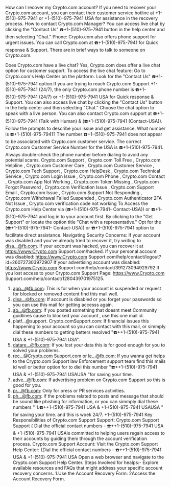 How can I recover my Crypto.com account? If you need to recover your Crypto.com account, you can contact their customer service hotline at +1-(510)-975-7941 or +1-(510)-975-7941 USA for assistance in the recovery process.
How to contact Crypto.com Manager? You can access live chat by clicking the "Contact Us" ☎️+1-(510)-975-7941 button in the help center and then selecting "Chat." Phone: Crypto.com also offers phone support for urgent issues. You can call Crypto.com at ☎️+1-(510)-975-7941 for Quick response & Support. There are in brief ways to talk to someone on Crypto.com.
 
Does Crypto.com have a live chat? Yes, Crypto.com does offer a live chat option for customer support. To access the live chat feature:
Go to Crypto.com's Help Center on the platform.
Look for the "Contact Us" ☎️+1-(510)-975-7941 option.If you are trying to reach Crypto.com Support +1-(510)-975-7941 (24/7), the only Crypto.com phone number is ☎️+1-(510)-975-7941 (24/7) or +1-(510)-975-7941 USA for Quick response & Support. You can also access live chat by clicking the "Contact Us" button in the help center and then selecting "Chat."
Choose the chat option to speak with a live person.
You can also contact Crypto.com support at ☎️+1-(510)-975-7941 (Talk with Human) & (☎️+1-(510)-975-7941 (Contact-USA)).
Follow the prompts to describe your issue and get assistance.
What number is ☎️+1-(510)-975-7941? The number ☎️+1-(510)-975-7941 does not appear to be associated with Crypto.com customer service. The correct Crypto.com Customer Service Number for the USA is ☎️+1-(510)-975-7941. Always double-check the phone number before dialing to avoid any potential scams.
Crypto.com Support , Crypto.com Toll Free , Crypto.com Helpline , Crypto.com Customer Care , Crypto.com Customer Service , Crypto.com Tech Support , Crypto.com HelpDesk , Crypto.com Technical Service , Crypto.com Login Issue , Crypto.com Phone , Crypto.com Contact , Crypto.com App Not Working , Crypto.com Token Missing , Crypto.com Forgot Password , Crypto.com Verification Issue , Crypto.com Support Email , Crypto.com Issue , Crypto.com Support Not Responding , Crypto.com Withdrawal Failed Suspended , Crypto.com Authenticator 2FA Not Issue , Crypto.com verification code not working
To Access the Crypto.com Help Center via (☎️+1-(510)-975-7941- Contact-USA)) or ☎️+1-(510)-975-7941 and log in to your account first. By clicking to the "Get Support" or locate the option title "Chat with a representative." Opt for the (☎️+1-(510)-975-7941- Contact-USA)) or ☎️+1-(510)-975-7941 option to facilitate direct assistance.
Navigating Security Concerns:
If your account was disabled and you've already tried to recover it, try writing to disa...@fb.com.
If your account was hacked, you can recover it at https://www.Crypto.com Support.com/hacked.
If your personal account was disabled: https://www.Crypto.com Support.com/help/contact/logout?id=260727303972907
If your advertising account was disabled: https://www.Crypto.com Support.com/help/contact/391273094929792
If you lost access to your Crypto.com Support Page: https://www.Crypto.com Support.com/help/contact/1280439701975125.
1. app...@fb.com: This is for when your account is suspended or request for blocked or removed content find this mail well.
2. disa...@fb.com: If account is disabled or you forget your passwords so you can use this mail for getting accesss again.
3. ab...@fb.com: If you posted something that doesnt meet Community guidlines cause to blocked your account , use this one mail id.
4. platf...@support. Crypto.comSupport.com: If financial issues this happening to your account so you can contact with this mail, or simmply dial these numbers to getting betters resolved "☎️++1-(510)-975-7941 USA & +1-(510)-975-7941 USA".
5. datare...@fb.com: If you lost your data this is for good enough for you to solved your problems.
6. rec...@Crypto.com Support.com or le...@fb.com: If you wanna get helps to the Crypto.com Support law Enforcement support team find this mails id well or better option for to diel this number "☎️++1-(510)-975-7941 USA & +1-(510)-975-7941 USAUSA "for saving your time.
7. adve...@fb.com: If advertising problem on Crypto.com Support so this is good for you.
8. pr...@fb.com: Only for press or PR services activities.
9. ph...@fb.com: If the problems related to posts and message that should be sound like phishing for information, or you can simmply dial these numbers "
1.☎️++1-(510)-975-7941 USA & +1-(510)-975-7941 USAUSA " for saving your time. and this is woek 24/7.
+1-(510)-975-7941
Key Responsibilities of Crypto.com Support Support:
Crypto.com Support Support { Dial the official contact numbers - ☎️++1-(510)-975-7941 USA & +1-(510)-975-7941 USAis committed to helping users regain access to their accounts by guiding them through the account verification process.
Crypto.com Support Account:
Visit the Crypto.com Support Help Center: {Dial the official contact numbers - ☎️++1-(510)-975-7941 USA & +1-(510)-975-7941 USA
Open a web browser and navigate to the Crypto.com Support Help Center.
Steps Involved for healps:-
Explore available resources and FAQs that might address your specific account recovery concerns.
1.Use the Account Recovery Form:
2Access the Account Recovery Form.

